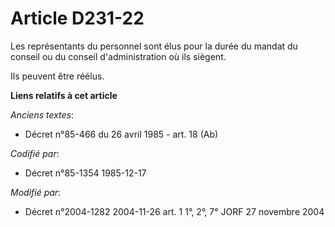 # Article D231-22

Les représentants du personnel sont élus pour la durée du mandat du conseil ou du conseil d'administration où ils siègent. 

Ils peuvent être réélus.

**Liens relatifs à cet article**

_Anciens textes_:

  - Décret n°85-466 du 26 avril 1985 - art. 18 (Ab)

_Codifié par_:

  - Décret n°85-1354 1985-12-17

_Modifié par_:

  - Décret n°2004-1282 2004-11-26 art. 1 1°, 2°, 7° JORF 27 novembre 2004
